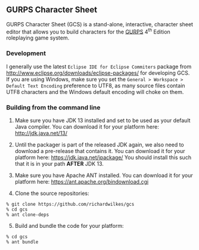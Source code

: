 ## GURPS Character Sheet

GURPS Character Sheet (GCS) is a stand-alone, interactive, character sheet
editor that allows you to build characters for the
[GURPS](http://www.sjgames.com/gurps) 4<sup>th</sup> Edition roleplaying game
system.

### Development

I generally use the latest `Eclipse IDE for Eclipse Commiters` package from
http://www.eclipse.org/downloads/eclipse-packages/ for developing GCS. If you
are using Windows, make sure you set the
`General > Workspace > Default Text Encoding` preference to UTF8, as many
source files contain UTF8 characters and the Windows default encoding will
choke on them.

### Building from the command line

1. Make sure you have JDK 13 installed and set to be used as your default
   Java compiler. You can download it for your platform here:
   http://jdk.java.net/13/

2. Until the packager is part of the released JDK again, we also need to
   download a pre-release that contains it. You can download it for your
   platform here: https://jdk.java.net/jpackage/
   You should install this such that it is in your path **AFTER** JDK 13.

3. Make sure you have Apache ANT installed. You can download it for your
   platform here: https://ant.apache.org/bindownload.cgi

4. Clone the source repositories:

  ```
  % git clone https://github.com/richardwilkes/gcs
  % cd gcs
  % ant clone-deps
  ```

5. Build and bundle the code for your platform:

  ```
  % cd gcs
  % ant bundle
  ```

